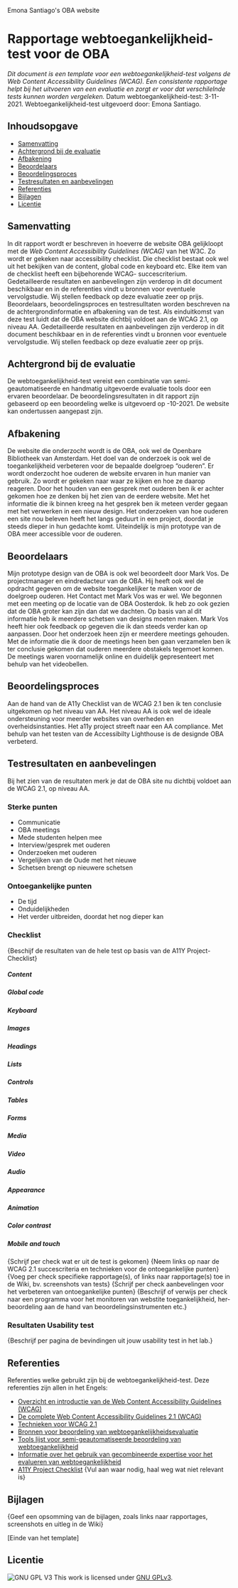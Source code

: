 Emona Santiago's OBA website 
# Rapportage webtoegankelijkheid-test voor de OBA
*Dit document is een template voor een webtoegankelijkheid-test volgens de Web Content Accessibility Guidelines (WCAG). Een consistente rapportage helpt bij het uitvoeren van een evaluatie en zorgt er voor dat verschilelnde tests kunnen worden vergeleken.*
Datum webtoegankelijkheid-test: 3-11-2021.
Webtoegankelijkheid-test uitgevoerd door: Emona Santiago.
## Inhoudsopgave
 * [Samenvatting](#samenvatting)
* [Achtergrond bij de evaluatie](#achtergrond-bij-de-evaluatie)
* [Afbakening](#afbakening)
* [Beoordelaars](#beoordelaars)
* [Beoordelingsproces](#beoordelingsproces)
* [Testresultaten en aanbevelingen](#testresultaten-en-aanbevelingen)
* [Referenties](#referenties)
* [Bijlagen](#bijlagen)
* [Licentie](#licentie)

## Samenvatting
In dit rapport wordt er beschreven in hoeverre de website OBA gelijkloopt met de *Web Content Accessibility Guidelines (WCAG)* van het W3C. Zo wordt er gekeken naar accessibility checklist. Die checklist bestaat ook wel uit het bekijken van de content, global code en keyboard etc. Elke item van de checklist heeft een bijbehorende WCAG- succescriterium. Gedetailleerde resultaten en aanbevelingen zijn verderop in dit document beschikbaar en in de referenties vindt u bronnen voor eventuele vervolgstudie. Wij stellen feedback op deze evaluatie zeer op prijs.  Beoordelaars, beoordelingsproces en testresulltaten worden beschreven na de achtergrondinformatie en afbakening van de test. Als einduitkomst van deze test luidt dat de OBA website dichtbij voldoet aan de WCAG 2.1, op niveau AA. Gedetailleerde resultaten en aanbevelingen zijn verderop in dit document beschikbaar en in de referenties vindt u bronnen voor eventuele vervolgstudie. Wij stellen feedback op deze evaluatie zeer op prijs.
## Achtergrond bij de evaluatie
De webtoegankelijkheid-test vereist een combinatie van semi-geautomatiseerde en handmatig uitgevoerde evaluatie tools door een ervaren beoordelaar. De beoordelingsresultaten in dit rapport zijn gebaseerd op een beoordeling welke is uitgevoerd op -10-2021. De website kan ondertussen aangepast zijn.
## Afbakening
De website die onderzocht wordt is de OBA, ook wel de Openbare Bibliotheek van Amsterdam. Het doel van de onderzoek is ook wel de toegankelijkheid verbeteren voor de bepaalde doelgroep “ouderen”. Er wordt onderzocht hoe ouderen de website ervaren in hun manier van gebruik. Zo wordt er gekeken naar waar ze kijken en hoe ze daarop reageren. Door het houden van een gesprek met ouderen ben ik er achter gekomen hoe ze denken bij het zien van de eerdere website. Met het informatie die ik binnen kreeg na het gesprek ben ik meteen verder gegaan met het verwerken in een nieuw design. Het onderzoeken van hoe ouderen een site nou beleven heeft het langs geduurt in een project, doordat je steeds dieper in hun gedachte komt. Uiteindelijk is mijn prototype van de OBA meer accessible voor de ouderen.
## Beoordelaars
Mijn prototype design van de OBA is ook wel beoordeelt door Mark Vos. De projectmanager en eindredacteur van de OBA. Hij heeft ook wel de opdracht gegeven om de website toegankelijker te maken voor de doelgroep ouderen. Het Contact met Mark Vos was er wel. We begonnen met een meeting op de locatie van de OBA Oosterdok. Ik heb zo ook gezien dat de OBA groter kan zijn dan dat we dachten. Op basis van al dit informatie heb ik meerdere schetsen van designs moeten maken. Mark Vos heeft hier ook feedback op gegeven die ik dan steeds verder kan op aanpassen. Door het onderzoek heen zijn er meerdere meetings gehouden. Met de informatie die ik door de meetings heen ben gaan verzamelen ben ik ter conclusie gekomen dat ouderen meerdere obstakels tegemoet komen. De meetings waren voornamelijk online en duidelijk gepresenteert met behulp van het videobellen. 
## Beoordelingsproces
Aan de hand van de A11y Checklist van de WCAG 2.1 ben ik ten conclusie uitgekomen op het niveau van AA.  Het niveau AA is ook wel de ideale ondersteuning voor meerder websites van overheden en overheidsinstanties. Het a11y project streeft naar een AA compliance. 
Met behulp van het testen van de Accessibilty  Lighthouse is de designde OBA verbeterd.
## Testresultaten en aanbevelingen
Bij het zien van de resultaten merk je dat de OBA site nu dichtbij voldoet aan de WCAG 2.1, op niveau AA.
### Sterke punten
-	Communicatie
-	OBA meetings
-	Mede studenten helpen mee
-	Interview/gesprek met ouderen
-	Onderzoeken met ouderen
-	Vergelijken van de Oude met het nieuwe 
-	Schetsen brengt op nieuwere schetsen
### Ontoegankelijke punten
-	De tijd 
-	Onduidelijkheden
-	Het verder uitbreiden, doordat het nog dieper kan
### Checklist
{Beschijf de resultaten van de hele test op basis van de A11Y Project-Checklist}
##### Content
##### Global code
##### Keyboard
##### Images
##### Headings
##### Lists
##### Controls
##### Tables
##### Forms
##### Media
##### Video
##### Audio
##### Appearance
##### Animation
##### Color contrast
##### Mobile and touch
{Schrijf per check wat er uit de test is gekomen}
{Neem links op naar de WCAG 2.1 succescriteria en technieken voor de ontoegankelijke punten}
{Voeg per check specifieke rapportage(s), of links naar rapportage(s) toe in de Wiki, bv. screenshots van tests}
{Schrijf per check aanbevelingen voor het verbeteren van ontoegankelijke punten}
{Beschrijf of verwijs per check naar een programma voor het monitoren van webstite toegankelijkheid, her-beoordeling aan de hand van beoordelingsinstrumenten etc.}
### Resultaten Usability test
{Beschrijf per pagina de bevindingen uit jouw usability test in het lab.}
## Referenties
Referenties welke gebruikt zijn bij de webtoegankelijkheid-test. Deze referenties zijn allen in het Engels:
- [Overzicht en introductie van de Web Content Accessibility Guidelines (WCAG)](https://www.w3.org/WAI/intro/wcag)
- [De complete Web Content Accessibility Guidelines 2.1 (WCAG)](https://www.w3.org/TR/WCAG21/)
- [Technieken voor WCAG 2.1](https://www.w3.org/WAI/WCAG21/Techniques/)
- [Bronnen voor beoordeling van webtoegankelijkheidsevaluatie ](http://www.w3.org/WAI/eval/)
- [Tools lijst voor semi-geautomatiseerde beoordeling van webtoegankelijkheid](https://www.w3.org/WAI/ER/tools/)
- [Informatie over het gebruik van gecombineerde expertise voor het evalueren van webtoegankelijkheid](https://www.w3.org/WAI/eval/reviewteams)
- [A11Y Project Checklist](https://www.a11yproject.com/checklist/)
{Vul aan waar nodig, haal weg wat niet relevant is}
## Bijlagen
{Geef een opsomming van de bijlagen, zoals links naar rapportages, screenshots en uitleg in de Wiki}

[Einde van het template]
## Licentie
![GNU GPL V3](https://www.gnu.org/graphics/gplv3-127x51.png)
This work is licensed under [GNU GPLv3](./LICENSE). 
